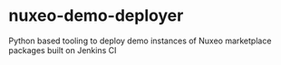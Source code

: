 # nuxeo-demo-deployer

Python based tooling to deploy demo instances of Nuxeo marketplace packages built on Jenkins CI

